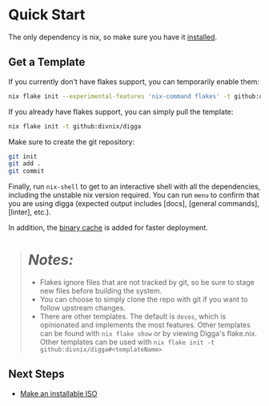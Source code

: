 # Quick Start

The only dependency is nix, so make sure you have it [installed][install-nix].

## Get a Template

If you currently don't have flakes support, you can temporarily enable them:

```sh
nix flake init --experimental-features 'nix-command flakes' -t github:divnix/digga
```

If you already have flakes support, you can simply pull the template:

```sh
nix flake init -t github:divnix/digga
```

Make sure to create the git repository:

```sh
git init
git add .
git commit
```

Finally, run `nix-shell` to get to an interactive shell with all the
dependencies, including the unstable nix version required. You can run `menu` to
confirm that you are using digga (expected output includes [docs], [general
commands], [linter], etc.).

In addition, the [binary cache](../integrations/cachix.md) is added for faster deployment.

> # _Notes:_
>
> - Flakes ignore files that are not tracked by git, so be sure to stage new
>   files before building the system.
> - You can choose to simply clone the repo with git if you want to follow
>   upstream changes.
> - There are other templates. The default is `devos`, which is opinionated and
>   implements the most features. Other templates can be found with
>   `nix flake show` or by viewing Digga's flake.nix. Other templates can be
>   used with `nix flake init -t github:divnix/digga#<templateName>`

## Next Steps

- [Make an installable ISO](./iso.md)

[install-nix]: https://nixos.org/manual/nix/stable/#sect-multi-user-installation
